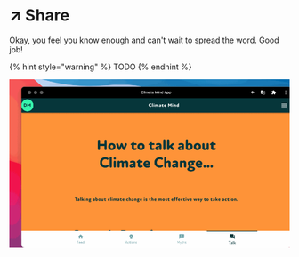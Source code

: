 # ↗ Share

Okay, you feel you know enough and can't wait to spread the word. Good job!

{% hint style="warning" %}
TODO
{% endhint %}

![](../../.gitbook/assets/share.gif)
